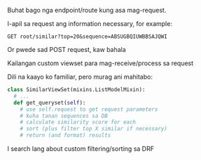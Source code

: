 Buhat bago nga endpoint/route kung asa mag-request.

I-apil sa request ang information necessary, for example:

```
GET root/similar?top=20&sequence=ABSUGBQIUWBBSAJQWI
```
Or pwede sad POST request, kaw bahala

Kailangan custom viewset para mag-receive/process sa request

Dili na kaayo ko familiar, pero murag ani mahitabo:
```python
class SimilarViewSet(mixins.ListModelMixin):
  # ...
  def get_queryset(self):
    # use self.request to get request parameters
    # kuha tanan sequences sa DB
    # calculate similarity score for each
    # sort (plus filter top X similar if necessary)
    # return (and format) results
```

I search lang about custom filtering/sorting sa DRF
